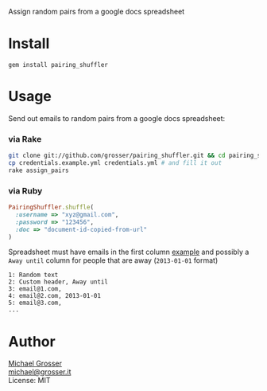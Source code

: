 Assign random pairs from a google docs spreadsheet

Install
=======

    gem install pairing_shuffler

Usage
=====

Send out emails to random pairs from a google docs spreadsheet:

### via Rake

```Bash
git clone git://github.com/grosser/pairing_shuffler.git && cd pairing_shuffler
cp credentials.example.yml credentials.yml # and fill it out
rake assign_pairs
```

### via Ruby

```Ruby
PairingShuffler.shuffle(
  :username => "xyz@gmail.com",
  :password => "123456",
  :doc => "document-id-copied-from-url"
)
```

Spreadsheet must have emails in the first column [example](https://docs.google.com/spreadsheet/ccc?key=0Aj3Q63sKeQFodHVWSGs1MjFOeFhQV0lEYnVVbUVUYXc#gid=0)
and possibly a `Away until` column for people that are away (`2013-01-01` format)
```
1: Random text
2: Custom header, Away until
3: email@1.com,
4: email@2.com, 2013-01-01
5: email@3.com,
...
```

Author
======
[Michael Grosser](http://grosser.it)<br/>
michael@grosser.it<br/>
License: MIT
